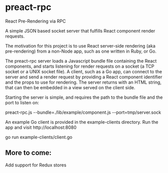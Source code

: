 # preact-rpc
React Pre-Rendering via RPC

A simple JSON based socket server that fulfills React component render requests.

The motivation for this project is to use React server-side rendering (aka pre-rendering) from a non-Node app, such as one
written in Ruby, or Go.

The preact-rpc server loads a Javascript bundle file containing the React components, and starts listening for render requests
on a socket (a TCP socket or a UNIX socket file). A client, such as a Go app, can connect to the server and send a render request
by providing a React component identifier and the props to use for rendering. The server returns with an HTML string, that can
then be embedded in a view served on the client side.

Starting the server is simple, and requires the path to the bundle file and the port to listen on:

  preact-rpc.js  --bundle=./lib/example/component.js --port=tmp/server.sock

An example Go client is provided in the example-clients directory. Run the app and visit http://localhost:8080

  go run example-clients/client.go

## More to come:
Add support for Redux stores
